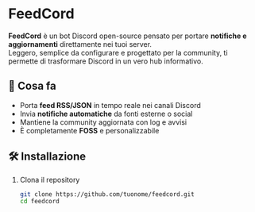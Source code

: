 # FeedCord

**FeedCord** è un bot Discord open-source pensato per portare **notifiche e aggiornamenti** direttamente nei tuoi server.  
Leggero, semplice da configurare e progettato per la community, ti permette di trasformare Discord in un vero hub informativo.  

## 🚀 Cosa fa
- Porta **feed RSS/JSON** in tempo reale nei canali Discord  
- Invia **notifiche automatiche** da fonti esterne o social  
- Mantiene la community aggiornata con log e avvisi  
- È completamente **FOSS** e personalizzabile  

## 🛠️ Installazione
1. Clona il repository  
   ```bash
   git clone https://github.com/tuonome/feedcord.git
   cd feedcord
